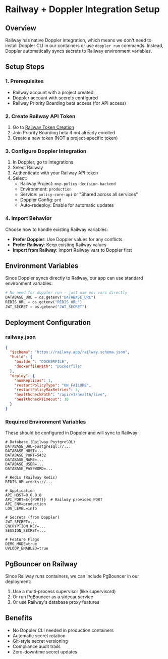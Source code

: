 # Railway + Doppler Integration Setup

## Overview

Railway has native Doppler integration, which means we don't need to install Doppler CLI in our containers or use `doppler run` commands. Instead, Doppler automatically syncs secrets to Railway environment variables.

## Setup Steps

### 1. Prerequisites

- Railway account with a project created
- Doppler account with secrets configured
- Railway Priority Boarding beta access (for API access)

### 2. Create Railway API Token

1. Go to [Railway Token Creation](https://railway.app/account/tokens)
2. Join Priority Boarding beta if not already enrolled
3. Create a new token (NOT a project-specific token)

### 3. Configure Doppler Integration

1. In Doppler, go to Integrations
2. Select Railway
3. Authenticate with your Railway API token
4. Select:
   - Railway Project: `mvp-policy-decision-backend`
   - Environment: `production` 
   - Service: `policy-core-api` or "Shared across all services"
   - Doppler Config: `prd`
   - Auto-redeploy: Enable for automatic updates

### 4. Import Behavior

Choose how to handle existing Railway variables:
- **Prefer Doppler**: Use Doppler values for any conflicts
- **Prefer Railway**: Keep existing Railway values
- **Import from Railway**: Import Railway vars to Doppler first

## Environment Variables

Since Doppler syncs directly to Railway, our app can use standard environment variables:

```python
# No need for doppler run - just use env vars directly
DATABASE_URL = os.getenv("DATABASE_URL")
REDIS_URL = os.getenv("REDIS_URL")
JWT_SECRET = os.getenv("JWT_SECRET")
```

## Deployment Configuration

### railway.json
```json
{
  "$schema": "https://railway.app/railway.schema.json",
  "build": {
    "builder": "DOCKERFILE",
    "dockerfilePath": "Dockerfile"
  },
  "deploy": {
    "numReplicas": 1,
    "restartPolicyType": "ON_FAILURE",
    "restartPolicyMaxRetries": 3,
    "healthcheckPath": "/api/v1/health/live",
    "healthcheckTimeout": 10
  }
}
```

### Required Environment Variables

These should be configured in Doppler and will sync to Railway:

```env
# Database (Railway PostgreSQL)
DATABASE_URL=postgresql://...
DATABASE_HOST=...
DATABASE_PORT=5432
DATABASE_NAME=...
DATABASE_USER=...
DATABASE_PASSWORD=...

# Redis (Railway Redis)
REDIS_URL=redis://...

# Application
API_HOST=0.0.0.0
API_PORT=${{PORT}}  # Railway provides PORT
API_ENV=production
LOG_LEVEL=info

# Secrets (from Doppler)
JWT_SECRET=...
ENCRYPTION_KEY=...
SESSION_SECRET=...

# Feature Flags
DEMO_MODE=true
UVLOOP_ENABLED=true
```

## PgBouncer on Railway

Since Railway runs containers, we can include PgBouncer in our deployment:

1. Use a multi-process supervisor (like supervisord)
2. Or run PgBouncer as a sidecar service
3. Or use Railway's database proxy features

## Benefits

- No Doppler CLI needed in production containers
- Automatic secret rotation
- Git-style secret versioning
- Compliance audit trails
- Zero-downtime secret updates